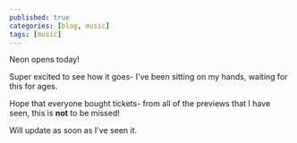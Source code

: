 ```yaml
---
published: true
categories: [blog, music]
tags: [music]
---
```

Neon opens today! 

Super excited to see how it goes- I've been sitting on my hands, waiting for this for ages. 

Hope that everyone bought tickets- from all of the previews that I have seen, this is __not__ to be missed! 

Will update as soon as I've seen it.
